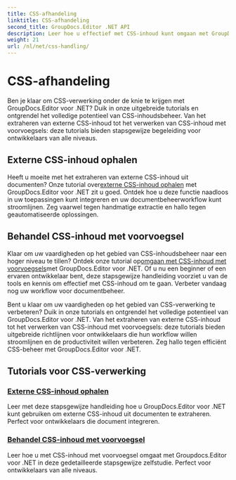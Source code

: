 ```yaml
---
title: CSS-afhandeling
linktitle: CSS-afhandeling
second_title: GroupDocs.Editor .NET API
description: Leer hoe u effectief met CSS-inhoud kunt omgaan met GroupDocs.Editor voor .NET. Extraheer externe CSS-inhoud en verwerk moeiteloos CSS-inhoud met voorvoegsels.
weight: 21
url: /nl/net/css-handling/
---
```


# CSS-afhandeling


Ben je klaar om CSS-verwerking onder de knie te krijgen met GroupDocs.Editor voor .NET? Duik in onze uitgebreide tutorials en ontgrendel het volledige potentieel van CSS-inhoudsbeheer. Van het extraheren van externe CSS-inhoud tot het verwerken van CSS-inhoud met voorvoegsels: deze tutorials bieden stapsgewijze begeleiding voor ontwikkelaars van alle niveaus.

## Externe CSS-inhoud ophalen

 Heeft u moeite met het extraheren van externe CSS-inhoud uit documenten? Onze tutorial over[externe CSS-inhoud ophalen](./get-external-css-content/) met GroupDocs.Editor voor .NET zit u goed. Ontdek hoe u deze functie naadloos in uw toepassingen kunt integreren en uw documentbeheerworkflow kunt stroomlijnen. Zeg vaarwel tegen handmatige extractie en hallo tegen geautomatiseerde oplossingen.

## Behandel CSS-inhoud met voorvoegsel

 Klaar om uw vaardigheden op het gebied van CSS-inhoudsbeheer naar een hoger niveau te tillen? Ontdek onze tutorial op[omgaan met CSS-inhoud met voorvoegsels](./handle-css-content-with-prefix/)met GroupDocs.Editor voor .NET. Of u nu een beginner of een ervaren ontwikkelaar bent, deze stapsgewijze handleiding voorziet u van de tools en kennis om effectief met CSS-inhoud om te gaan. Verbeter vandaag nog uw workflow voor documentbeheer.

Bent u klaar om uw vaardigheden op het gebied van CSS-verwerking te verbeteren? Duik in onze tutorials en ontgrendel het volledige potentieel van GroupDocs.Editor voor .NET. Van het extraheren van externe CSS-inhoud tot het verwerken van CSS-inhoud met voorvoegsels: deze tutorials bieden uitgebreide richtlijnen voor ontwikkelaars die hun workflow willen stroomlijnen en de productiviteit willen verbeteren. Zeg hallo tegen efficiënt CSS-beheer met GroupDocs.Editor voor .NET. 
## Tutorials voor CSS-verwerking
### [Externe CSS-inhoud ophalen](./get-external-css-content/)
Leer met deze stapsgewijze handleiding hoe u GroupDocs.Editor voor .NET kunt gebruiken om externe CSS-inhoud uit documenten te extraheren. Perfect voor ontwikkelaars die document integreren.
### [Behandel CSS-inhoud met voorvoegsel](./handle-css-content-with-prefix/)
Leer hoe u met CSS-inhoud met voorvoegsel omgaat met Groupdocs.Editor voor .NET in deze gedetailleerde stapsgewijze zelfstudie. Perfect voor ontwikkelaars van alle niveaus.